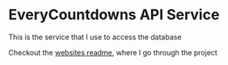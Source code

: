 # EveryCountdowns API Service
This is the service that I use to access the database

Checkout the [websites readme](https://github.com/ob-vest/EveryCountdown-Website/tree/main), where I go through the project
